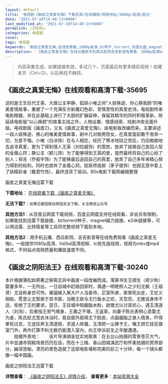 ```yaml
---
layout: default
title: '电视剧《画皮之真爱无悔》下载资源/在线播放/视频地址/1080p/高清/蓝光'
date: "2021-07-10T14:40:13+0800"
last_modified_at: "2021-07-10T14:40:13+0800"
permalink: /35695/
categories: 电视剧
cover:
tags: 电视剧
keywords: '画皮之真爱无悔,在线免费看,1080p高清,bt种子,torrent,百度云盘,magnet,磁力链,迅雷下载资源'
description: '《画皮之真爱无悔》在线云播放手机西瓜影院吉吉影音免费看，1080p高清bd/hd未删减完整版和tc抢先枪版，mkv/mp4格式，附带bt/torrent种子、magnet/磁力链、百度云盘、网盘资源迅雷下载链接'
---
```


>内容采集生成，如果链接失效，多试几个，页面最后有更多精彩视频！收藏本页（Ctrl+D)，以后再找不麻烦。


## 《画皮之真爱无悔》在线观看和高清下载-35695

述的是王生后代王英、大唐公主李静、狐妖小唯之间“人妖殊途、你心换我颜”的唯美爱情故事，重塑了一个充满东方新魔幻色彩、至情至性的真爱史诗。电视剧传承电影精髓，并在此基础上进行了大胆的扩展延伸，保留其精华的同时积极革新，除延续电影版“以心换颜”的故事主线之外，人物设置、情感线索、戏剧冲突全面升级。电视剧版《画皮2》，又名《画皮之真爱无悔》，由电影版改编而来。主要讲述一段人妖殊途、换心的唯美爱情故事，剧中几对痴男怨女，在真爱面前敢于舍弃一切，为爱不悔。小唯（白冰饰）在与人相恋，经历了寒冰地狱之苦后，仍旧痴痴地去追寻真爱，更为了得到情人王英（刘恺威饰）的宽恕，放弃了拯救自己变回人型的金凰心窍；静公主（颖儿饰）为了能够得到王英的爱，竟然最终将自己的心给了别人；郑吉（乔振宇饰）为了能够最后追回自己的真爱，放弃了自己多年来精心努力得到的权利，同时也放弃了金凰心窍。捉妖师庞郎（茅子俊饰）也因无意中爱上了妖精彩雀（戴君竹饰），最终违背了祖训。80s电影下载网编辑整理


画皮之真爱无悔迅雷下载

**下载地址**： [在线观看下载 《画皮之真爱无悔》](https://www.993dy.com//vod-detail-id-36111.html) 


**无法下载?**：`如果迅雷因版权原因无法下载，关注微信公众号 `

**其他方法1**：从百度云网盘下载视频，百度云网盘支持在线观看，非会员有限制，如果能找到迅雷下载链接、bt/torrent种子、magnet磁力链接、e2dk链接等，可以用迅雷、比特彗星等工具将完整视频下载到本地。

**其他方法2**：用手机云播、西瓜影院、吉吉影音等在线免费观看《画皮之真爱无悔》，一般提供1080p高清、hd/bd高清视频、tc抢先版视频，视频为mkv或mp4格式，不同站点视频质量和播放速度不同。


## 《画皮之阴阳法王》在线观看和高清下载-30240

本片根据蒲松龄原著之聊斋志异中画皮一段改编而成。落第书生王顺生（郑少秋）娶妻多年，一无所出，一日自城中赶路回家时，偶遇一明艳照人之少妇尤枫（王祖贤）尤自称身世可怜，被逼嫁入某大户人当妾待，正室所虐，故冒死出走，王仗义相助，愿意让尤暂居于其书齌，当晚王欲与尤行鱼水之欢，天忽亮，尤推说身体不适，拒绝了王的要求。翌日，王往城中购胭脂水粉，欲赠尤以讨其欢心，遇玉清道人（刘洵），后者指王邪气缠身，王置之不理。王返家，向妻子陈氏表明心意娶尤为妾，陈氏趁尤宽衣沐浴时，竟自窗外窥得尤下脸皮，点画胭脂之骇人情景，吓得晕死过去，王连狂奔玉清道观，求道人除魔，玉清把一尘拂予王，嘱王把它挂在寝室门外，再作打算不料尤枫仍能潜入室内，向王申诉前生之辛酸遭遇。<br />　　拍摄外景地：　　该片导演胡金铨实地取景：在五台山拍摄的雪景苍茫大气，片中显通寺铜殿场景历历在目。而在十三陵、香山团城演武厅和怀柔拍摄的冥界部分，幽深诡秘。漂亮的景色造就了这部电影堪称完美的前三十分钟，每一个镜头都像一幅中国画。


画皮之阴阳法王迅雷下载

**详情查看**： [《画皮之阴阳法王》详情介绍](/movie/30240/)， **查看更多**：[本站资源大全](/movie/t/all/)

